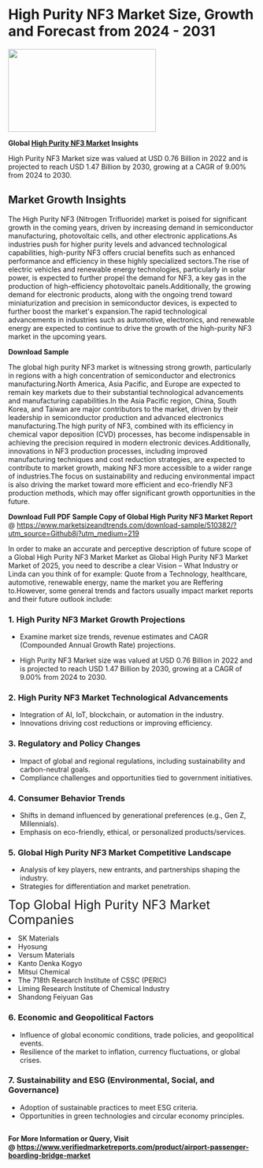 <H1>High Purity NF3 Market Size, Growth and Forecast from 2024 - 2031</H1><img class="aligncenter size-medium wp-image-584254" src="https://thirdeyenews.in/wp-content/uploads/2024/09/Global-Market-Research-300x168.jpeg" alt="" width="300" height="168" /><p><strong>Global&nbsp;<a href="https://www.marketsizeandtrends.com/download-sample/510382/?utm_source=Github8j?utm_medium=219">High Purity NF3 Market</a> Insights</strong></p><p>High Purity NF3 Market size was valued at USD 0.76 Billion in 2022 and is projected to reach USD 1.47 Billion by 2030, growing at a CAGR of 9.00% from 2024 to 2030.</p><p><h2>Market Growth Insights</h2> <p>The High Purity NF3 (Nitrogen Trifluoride) market is poised for significant growth in the coming years, driven by increasing demand in semiconductor manufacturing, photovoltaic cells, and other electronic applications.As industries push for higher purity levels and advanced technological capabilities, high-purity NF3 offers crucial benefits such as enhanced performance and efficiency in these highly specialized sectors.The rise of electric vehicles and renewable energy technologies, particularly in solar power, is expected to further propel the demand for NF3, a key gas in the production of high-efficiency photovoltaic panels.Additionally, the growing demand for electronic products, along with the ongoing trend toward miniaturization and precision in semiconductor devices, is expected to further boost the market's expansion.The rapid technological advancements in industries such as automotive, electronics, and renewable energy are expected to continue to drive the growth of the high-purity NF3 market in the upcoming years.</p> <p><strong>Download Sample</strong></p> <p>The global high purity NF3 market is witnessing strong growth, particularly in regions with a high concentration of semiconductor and electronics manufacturing.North America, Asia Pacific, and Europe are expected to remain key markets due to their substantial technological advancements and manufacturing capabilities.In the Asia Pacific region, China, South Korea, and Taiwan are major contributors to the market, driven by their leadership in semiconductor production and advanced electronics manufacturing.The high purity of NF3, combined with its efficiency in chemical vapor deposition (CVD) processes, has become indispensable in achieving the precision required in modern electronic devices.Additionally, innovations in NF3 production processes, including improved manufacturing techniques and cost reduction strategies, are expected to contribute to market growth, making NF3 more accessible to a wider range of industries.The focus on sustainability and reducing environmental impact is also driving the market toward more efficient and eco-friendly NF3 production methods, which may offer significant growth opportunities in the future.</p> <p><span class=""><strong>Download Full PDF Sample Copy of Global High Purity NF3 Market Report</strong> @ <a href="https://www.marketsizeandtrends.com/download-sample/510382/?utm_source=Github8j?utm_medium=219" target="_blank">https://www.marketsizeandtrends.com/download-sample/510382/?utm_source=Github8j?utm_medium=219</a></span></p><p>In order to make an accurate and perceptive description of future scope of a Global&nbsp;High Purity NF3 Market Market as Global&nbsp;High Purity NF3 Market Market of 2025, you need to describe a clear Vision &ndash; What Industry or Linda can you think of for example: Quote from a Technology, healthcare, automotive, renewable energy, name the market you are Reffering to.However, some general trends and factors usually impact market reports and their future outlook include:</p><h3>1.&nbsp;<strong>High Purity NF3 Market Growth Projections</strong></h3><ul><li>Examine market size trends, revenue estimates and CAGR (Compounded Annual Growth Rate) projections.</li><li><p>High Purity NF3 Market size was valued at USD 0.76 Billion in 2022 and is projected to reach USD 1.47 Billion by 2030, growing at a CAGR of 9.00% from 2024 to 2030.</p></li></ul><h3>2.&nbsp;<strong>High Purity NF3 Market Technological Advancements</strong></h3><ul><li>Integration of AI, IoT, blockchain, or automation in the industry.</li><li>Innovations driving cost reductions or improving efficiency.</li></ul><h3>3.&nbsp;<strong>Regulatory and Policy Changes</strong></h3><ul><li>Impact of global and regional regulations, including sustainability and carbon-neutral goals.</li><li>Compliance challenges and opportunities tied to government initiatives.</li></ul><h3>4.&nbsp;<strong>Consumer Behavior Trends</strong></h3><ul><li>Shifts in demand influenced by generational preferences (e.g., Gen Z, Millennials).</li><li>Emphasis on eco-friendly, ethical, or personalized products/services.</li></ul><h3>5.&nbsp;<strong>Global High Purity NF3 Market Competitive Landscape</strong></h3><ul><li>Analysis of key players, new entrants, and partnerships shaping the industry.</li><li>Strategies for differentiation and market penetration.</li></ul><p data-pm-slice="1 1 []"><span style="color: inherit; font-family: inherit; font-size: 25px;">Top Global High Purity NF3 Market Companies</span></p><div class="" data-test-id=""><p><li>SK Materials</li><li> Hyosung</li><li> Versum Materials</li><li> Kanto Denka Kogyo</li><li> Mitsui Chemical</li><li> The 718th Research Institute of CSSC (PERIC)</li><li> Liming Research Institute of Chemical Industry</li><li> Shandong Feiyuan Gas</li></p></div><h3>6.&nbsp;<strong>Economic and Geopolitical Factors</strong></h3><ul><li>Influence of global economic conditions, trade policies, and geopolitical events.</li><li>Resilience of the market to inflation, currency fluctuations, or global crises.</li></ul><h3>7.&nbsp;<strong>Sustainability and ESG (Environmental, Social, and Governance)</strong></h3><ul><li>Adoption of sustainable practices to meet ESG criteria.</li><li>Opportunities in green technologies and circular economy principles.</li></ul><h2><strong style="font-size: 14px;">For More Information or Query, Visit @&nbsp;</strong><a style="background-color: #ffffff; font-size: 14px;" href="https://www.marketsizeandtrends.com/report/high-purity-nf3-market/" target="_blank">https://www.verifiedmarketreports.com/product/airport-passenger-boarding-bridge-market</a></h2>
